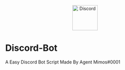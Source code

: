 <div align="center">
  <a href="https://discord.gg/P8xtvQT">
    <img src="https://www.iconfinder.com/data/icons/free-social-media-set/24/discord-512.png" alt="Discord" width="80"/>
  </a>
</div>

# Discord-Bot
A Easy Discord Bot Script Made By Agent Mimos#0001
